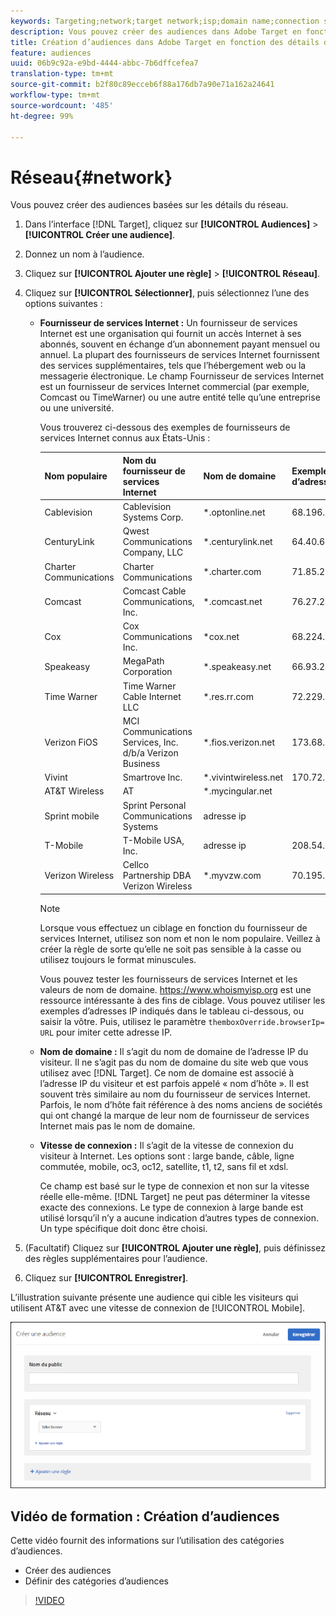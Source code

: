 ```yaml
---
keywords: Targeting;network;target network;isp;domain name;connection speed;target isp;target domain name;target connection speed
description: Vous pouvez créer des audiences dans Adobe Target en fonction des détails du réseau.
title: Création d’audiences dans Adobe Target en fonction des détails du réseau.
feature: audiences
uuid: 06b9c92a-e9bd-4444-abbc-7b6dffcefea7
translation-type: tm+mt
source-git-commit: b2f80c89ecceb6f88a176db7a90e71a162a24641
workflow-type: tm+mt
source-wordcount: '485'
ht-degree: 99%

---
```



# Réseau{#network}

Vous pouvez créer des audiences basées sur les détails du réseau.

1. Dans l’interface [!DNL Target], cliquez sur **[!UICONTROL Audiences]** > **[!UICONTROL Créer une audience]**.
1. Donnez un nom à l’audience.
1. Cliquez sur **[!UICONTROL Ajouter une règle]** > **[!UICONTROL Réseau]**.
1. Cliquez sur **[!UICONTROL Sélectionner]**, puis sélectionnez l’une des options suivantes :

   * **Fournisseur de services Internet :** Un fournisseur de services Internet est une organisation qui fournit un accès Internet à ses abonnés, souvent en échange d’un abonnement payant mensuel ou annuel. La plupart des fournisseurs de services Internet fournissent des services supplémentaires, tels que l’hébergement web ou la messagerie électronique. Le champ Fournisseur de services Internet est un fournisseur de services Internet commercial (par exemple, Comcast ou TimeWarner) ou une autre entité telle qu’une entreprise ou une université.

      Vous trouverez ci-dessous des exemples de fournisseurs de services Internet connus aux États-Unis :

      | Nom populaire | Nom du fournisseur de services Internet | Nom de domaine | Exemple d’adresse IP |
      |---|---|---|---|
      | Cablevision | Cablevision Systems Corp. | *.optonline.net | 68.196.130.239 |
      | CenturyLink | Qwest Communications Company, LLC | *.centurylink.net | 64.40.65.0 |
      | Charter Communications | Charter Communications | *.charter.com | 71.85.225.124 |
      | Comcast | Comcast Cable Communications, Inc. | *.comcast.net | 76.27.24.28 |
      | Cox | Cox Communications Inc. | *cox.net | 68.224.174.22 |
      | Speakeasy | MegaPath Corporation | *.speakeasy.net | 66.93.240.0 |
      | Time Warner | Time Warner Cable Internet LLC | *.res.rr.com | 72.229.28.185 |
      | Verizon FiOS | MCI Communications Services, Inc. d/b/a Verizon Business | *.fios.verizon.net | 173.68.112.34 |
      | Vivint | Smartrove Inc. | *.vivintwireless.net | 170.72.26.105 |
      | AT&amp;T Wireless | AT | *.mycingular.net |  |
      | Sprint mobile | Sprint Personal Communications Systems | adresse ip |  |
      | T-Mobile | T-Mobile USA, Inc. | adresse ip | 208.54.86.0 |
      | Verizon Wireless | Cellco Partnership DBA Verizon Wireless | *.myvzw.com | 70.195.74.199 |

      >[!NOTE]
      >
      >Lorsque vous effectuez un ciblage en fonction du fournisseur de services Internet, utilisez son nom et non le nom populaire. Veillez à créer la règle de sorte qu’elle ne soit pas sensible à la casse ou utilisez toujours le format minuscules.

      Vous pouvez tester les fournisseurs de services Internet et les valeurs de nom de domaine. [](https://www.whoismyisp.org)https://www.whoismyisp.org est une ressource intéressante à des fins de ciblage. Vous pouvez utiliser les exemples d’adresses IP indiqués dans le tableau ci-dessous, ou saisir la vôtre. Puis, utilisez le paramètre `themboxOverride.browserIp= URL` pour imiter cette adresse IP.

   * **Nom de domaine :** Il s’agit du nom de domaine de l’adresse IP du visiteur. Il ne s’agit pas du nom de domaine du site web que vous utilisez avec [!DNL Target]. Ce nom de domaine est associé à l’adresse IP du visiteur et est parfois appelé « nom d’hôte ». Il est souvent très similaire au nom du fournisseur de services Internet. Parfois, le nom d’hôte fait référence à des noms anciens de sociétés qui ont changé la marque de leur nom de fournisseur de services Internet mais pas le nom de domaine.
   * **Vitesse de connexion :** Il s’agit de la vitesse de connexion du visiteur à Internet. Les options sont : large bande, câble, ligne commutée, mobile, oc3, oc12, satellite, t1, t2, sans fil et xdsl.

      Ce champ est basé sur le type de connexion et non sur la vitesse réelle elle-même. [!DNL Target] ne peut pas déterminer la vitesse exacte des connexions. Le type de connexion à large bande est utilisé lorsqu’il n’y a aucune indication d’autres types de connexion. Un type spécifique doit donc être choisi.

1. (Facultatif) Cliquez sur **[!UICONTROL Ajouter une règle]**, puis définissez des règles supplémentaires pour l’audience.
1. Cliquez sur **[!UICONTROL Enregistrer]**.

L’illustration suivante présente une audience qui cible les visiteurs qui utilisent AT&amp;T avec une vitesse de connexion de [!UICONTROL Mobile].

![Ciblage de réseau](assets/target_network.png)

## Vidéo de formation : Création d’audiences

Cette vidéo fournit des informations sur l’utilisation des catégories d’audiences.

* Créer des audiences
* Définir des catégories d’audiences

>[!VIDEO](https://video.tv.adobe.com/v/17392)